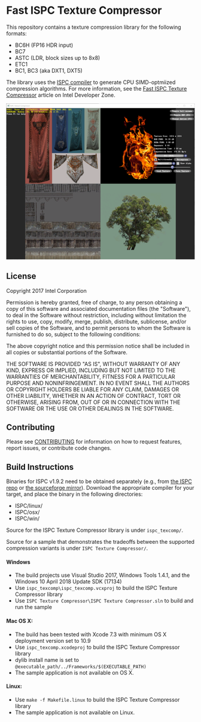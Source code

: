 # Fast ISPC Texture Compressor

This repository contains a texture compression library for the following
formats:

* BC6H (FP16 HDR input)
* BC7
* ASTC (LDR, block sizes up to 8x8)
* ETC1
* BC1, BC3 (aka DXT1, DXT5)

The library uses the [ISPC compiler](https://ispc.github.io/) to generate CPU
SIMD-optmiized compression algorithms.  For more information, see the [Fast ISPC
Texture
Compressor](https://software.intel.com/en-us/articles/fast-ispc-texture-compressor-update)
article on Intel Developer Zone.

![Sample screenshot](screenshot.png "Sample screenshot")

## License

Copyright 2017 Intel Corporation

Permission is hereby granted, free of charge, to any person obtaining a copy of
this software and associated documentation files (the "Software"), to deal in
the Software without restriction, including without limitation the rights to
use, copy, modify, merge, publish, distribute, sublicense, and/or sell copies
of the Software, and to permit persons to whom the Software is furnished to do
so, subject to the following conditions:

The above copyright notice and this permission notice shall be included in all
copies or substantial portions of the Software.

THE SOFTWARE IS PROVIDED "AS IS", WITHOUT WARRANTY OF ANY KIND, EXPRESS OR
IMPLIED, INCLUDING BUT NOT LIMITED TO THE WARRANTIES OF MERCHANTABILITY,
FITNESS FOR A PARTICULAR PURPOSE AND NONINFRINGEMENT. IN NO EVENT SHALL THE
AUTHORS OR COPYRIGHT HOLDERS BE LIABLE FOR ANY CLAIM, DAMAGES OR OTHER
LIABILITY, WHETHER IN AN ACTION OF CONTRACT, TORT OR OTHERWISE, ARISING FROM,
OUT OF OR IN CONNECTION WITH THE SOFTWARE OR THE USE OR OTHER DEALINGS IN THE
SOFTWARE.

## Contributing

Please see
[CONTRIBUTING](https://github.com/GameTechDev/ISPCTextureCompressor/blob/master/contributing.md)
for information on how to request features, report issues, or contribute code
changes.

## Build Instructions

Binaries for ISPC v1.9.2 need to be obtained separately (e.g., from [the ISPC
repo](https://ispc.github.io/downloads.html) or [the sourceforge
mirror](http://sourceforge.net/projects/ispcmirror/files/v1.9.2/)).  Download
the appropriate compiler for your target, and place the binary in the following
directories:

 - ISPC/linux/
 - ISPC/osx/
 - ISPC/win/

Source for the ISPC Texture Compressor library is under `ispc_texcomp/`.

Source for a sample that demonstrates the tradeoffs between the supported
compression variants is under `ISPC Texture Compressor/`.

#### Windows

* The build projects use Visual Studio 2017, Windows Tools 1.4.1, and the Windows 10 April 2018 Update SDK (17134)
* Use `ispc_texcomp\ispc_texcomp.vcxproj` to build the ISPC Texture Compressor library
* Use `ISPC Texture Compressor\ISPC Texture Compressor.sln` to build and run the sample

#### Mac OS X:
* The build has been tested with Xcode 7.3 with minimum OS X deployment version set to 10.9
* Use `ispc_texcomp.xcodeproj` to build the ISPC Texture Compressor library
 * dylib install name is set to `@executable_path/../Frameworks/$(EXECUTABLE_PATH)`
* The sample application is not available on OS X.

#### Linux:
* Use `make -f Makefile.linux` to build the ISPC Texture Compressor library
* The sample application is not available on Linux.
